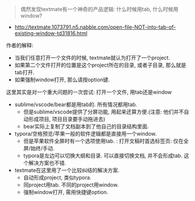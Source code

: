 > 偶然发现textmate有一个神奇的产品逻辑: 什么时候用tab, 什么时候用window?

- http://textmate.1073791.n5.nabble.com/open-file-NOT-into-tab-of-existing-window-td31816.html

作者的解释:

- 当我们任意打开一个文件的时候, textmate就认为打开了一个project. 
- 如果第二个文件打开的位置是这个project所在的目录, 或者子目录, 那么就是tab打开. 
- 如果强制window打开, 那么请按option键.

这里其实是对一个重大问题的一次尝试: 打开一个文件, 用tab还是window

- sublime/vscode/bear都是用tab的. 所有情况都用tab.
  - 但是sublime/vscode提供了分屏功能, 用起来还算方便.(注意: 他们并不自动形成项目, 项目目录要手动拖进去)
  - bear实际上复制了文档副本到了他自己的目录结构里面.
- typora/空格预览/苹果一般的软件逻辑都是直接用一个window.
  - 但是苹果软件全屏时有一个选项使用tab. : 打开文稿时首选标签页: 仅在全屏/始终/手动.
  - typora是左边可以切换大纲和目录. 可以直接切换文档, 并不会形成tab. 这个解决方案也不错.
- textmate在这里用了一个比较纠结的解决方案. 
  - 自动形成project, 类似typora.
  - 同project用tab. 不同的project用window.
  - 强制window打开, 需用快捷键option.